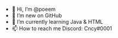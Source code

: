 - 👋 Hi, I’m @poeem
- 👀 I’m new on GitHub
- 🌱 I’m currently learning Java & HTML
- 📫 How to reach me Discord: Cncy#0001

<!---
poeem/poeem is a ✨ special ✨ repository because its `README.md` (this file) appears on your GitHub profile.
You can click the Preview link to take a look at your changes.
--->

